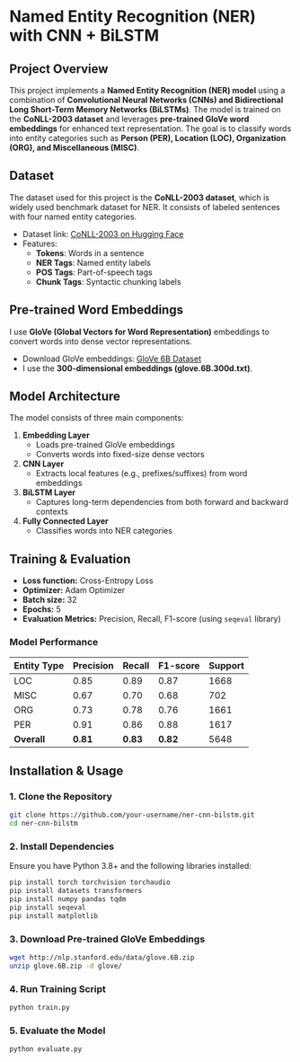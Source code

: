 # Named Entity Recognition (NER) with CNN + BiLSTM

## Project Overview

This project implements a **Named Entity Recognition (NER) model** using a combination of **Convolutional Neural Networks (CNNs) and Bidirectional Long Short-Term Memory Networks (BiLSTMs)**. The model is trained on the **CoNLL-2003 dataset** and leverages **pre-trained GloVe word embeddings** for enhanced text representation. The goal is to classify words into entity categories such as **Person (PER), Location (LOC), Organization (ORG), and Miscellaneous (MISC)**.

## Dataset

The dataset used for this project is the **CoNLL-2003 dataset**, which is widely used benchmark dataset for NER. It consists of labeled sentences with four named entity categories.

- Dataset link: [CoNLL-2003 on Hugging Face](https://huggingface.co/datasets/conll2003)
- Features:
  - **Tokens**: Words in a sentence
  - **NER Tags**: Named entity labels
  - **POS Tags**: Part-of-speech tags
  - **Chunk Tags**: Syntactic chunking labels

## Pre-trained Word Embeddings

I use **GloVe (Global Vectors for Word Representation)** embeddings to convert words into dense vector representations.

- Download GloVe embeddings: [GloVe 6B Dataset](https://nlp.stanford.edu/projects/glove/)
- I use the **300-dimensional embeddings (glove.6B.300d.txt)**.

## Model Architecture

The model consists of three main components:

1. **Embedding Layer**
   - Loads pre-trained GloVe embeddings
   - Converts words into fixed-size dense vectors
2. **CNN Layer**
   - Extracts local features (e.g., prefixes/suffixes) from word embeddings
3. **BiLSTM Layer**
   - Captures long-term dependencies from both forward and backward contexts
4. **Fully Connected Layer**
   - Classifies words into NER categories

## Training & Evaluation

- **Loss function:** Cross-Entropy Loss
- **Optimizer:** Adam Optimizer
- **Batch size:** 32
- **Epochs:** 5
- **Evaluation Metrics:** Precision, Recall, F1-score (using `seqeval` library)

### Model Performance

| Entity Type | Precision | Recall   | F1-score | Support |
| ----------- | --------- | -------- | -------- | ------- |
| LOC         | 0.85      | 0.89     | 0.87     | 1668    |
| MISC        | 0.67      | 0.70     | 0.68     | 702     |
| ORG         | 0.73      | 0.78     | 0.76     | 1661    |
| PER         | 0.91      | 0.86     | 0.88     | 1617    |
| **Overall** | **0.81**  | **0.83** | **0.82** | 5648    |

## Installation & Usage

### 1. Clone the Repository

```bash
git clone https://github.com/your-username/ner-cnn-bilstm.git
cd ner-cnn-bilstm
```

### 2. Install Dependencies
Ensure you have Python 3.8+ and the following libraries installed:
```bash
pip install torch torchvision torchaudio
pip install datasets transformers
pip install numpy pandas tqdm
pip install seqeval
pip install matplotlib
```

### 3. Download Pre-trained GloVe Embeddings

```bash
wget http://nlp.stanford.edu/data/glove.6B.zip
unzip glove.6B.zip -d glove/
```

### 4. Run Training Script

```bash
python train.py
```

### 5. Evaluate the Model

```bash
python evaluate.py
```
